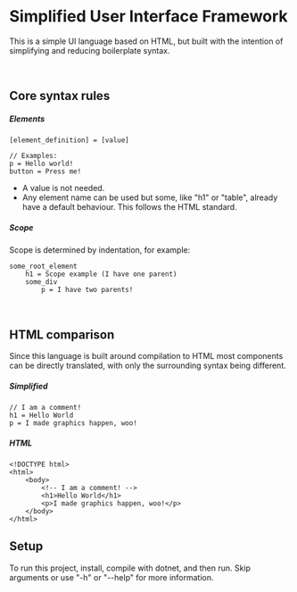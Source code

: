 # Simplified User Interface Framework
This is a simple UI language based on HTML, but built with the intention of simplifying and reducing boilerplate syntax.


<br>

## Core syntax rules
##### Elements
```
[element_definition] = [value]

// Examples: 
p = Hello world!
button = Press me!
```
  * A value is not needed.
  * Any element name can be used but some, like "h1" or "table", already have a default behaviour. This follows the  HTML standard.


##### Scope
Scope is determined by indentation, for example:
```
some_root_element
    h1 = Scope example (I have one parent)
    some_div
        p = I have two parents!
```


<br>

## HTML comparison
Since this language is built around compilation to HTML most components can be directly translated, with only the surrounding syntax being different.

##### Simplified
```
// I am a comment!
h1 = Hello World
p = I made graphics happen, woo!
```

##### HTML
```
<!DOCTYPE html>
<html>
    <body>
        <!-- I am a comment! -->
        <h1>Hello World</h1>
        <p>I made graphics happen, woo!</p>
    </body>
</html>
```

## Setup
To run this project, install, compile with dotnet, and then run. Skip arguments or use "-h" or "--help" for more information.